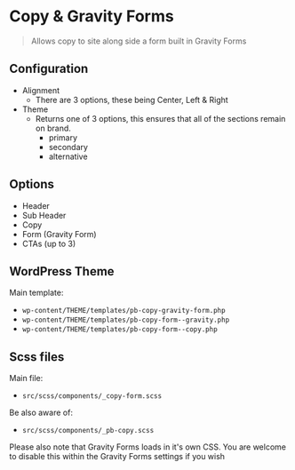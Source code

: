 # Copy & Gravity Forms

> Allows copy to site along side a form built in Gravity Forms

## Configuration 
- Alignment
	- There are 3 options, these being Center, Left & Right
- Theme
	- Returns one of 3 options, this ensures that all of the sections remain on brand.
		- primary
		- secondary
		- alternative

## Options
- Header
- Sub Header
- Copy
- Form (Gravity Form)
- CTAs (up to 3)

## WordPress Theme
Main template:
- ```wp-content/THEME/templates/pb-copy-gravity-form.php```
- ```wp-content/THEME/templates/pb-copy-form--gravity.php```
- ```wp-content/THEME/templates/pb-copy-form--copy.php```

## Scss files
Main file:
- ```src/scss/components/_copy-form.scss```

Be also aware of:
- ```src/scss/components/_pb-copy.scss```

Please also note that Gravity Forms loads in it's own CSS. You are welcome to disable this within the Gravity Forms settings if you wish
